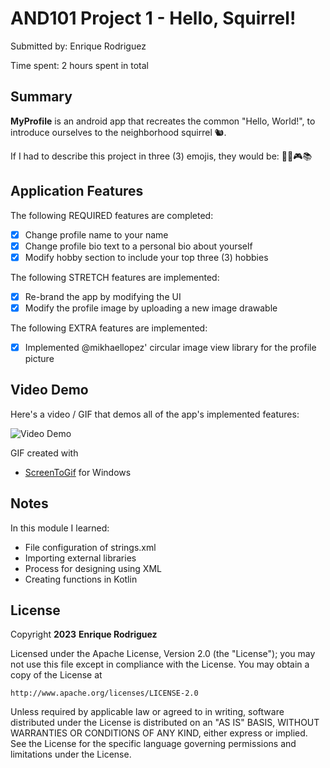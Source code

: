 <!-- (This is a comment) INSTRUCTIONS: Go through this page and fill out any **bolded** entries with their correct values.-->

# AND101 Project 1 - Hello, Squirrel!

Submitted by: Enrique Rodriguez

Time spent: 2 hours spent in total

## Summary

**MyProfile** is an android app that recreates the common "Hello, World!", to introduce ourselves to the neighborhood squirrel 🐿. 

If I had to describe this project in three (3) emojis, they would be: 👨‍💻🎮📚

## Application Features

<!-- (This is a comment) Please be sure to change the [ ] to [x] for any features you completed.  If a feature is not checked [x], you might miss the points for that item! -->

The following REQUIRED features are completed:

- [x] Change profile name to your name
- [x] Change profile bio text to a personal bio about yourself
- [x] Modify hobby section to include your top three (3) hobbies

The following STRETCH features are implemented:

- [x] Re-brand the app by modifying the UI
- [x] Modify the profile image by uploading a new image drawable

The following EXTRA features are implemented:

- [x] Implemented @mikhaellopez' circular image view library for the profile picture

## Video Demo

Here's a video / GIF that demos all of the app's implemented features:

<img src='https://github.com/enriquerodrigue/and101-project1-starter/blob/main/Enrique_Rodriguez_Project1.gif' title='Video Demo' width='' alt='Video Demo' />

GIF created with

- [ScreenToGif](https://www.screentogif.com/) for Windows


## Notes
In this module I learned:

- File configuration of strings.xml 
- Importing external libraries
- Process for designing using XML
- Creating functions in Kotlin

## License

Copyright **2023** **Enrique Rodriguez**

Licensed under the Apache License, Version 2.0 (the "License");
you may not use this file except in compliance with the License.
You may obtain a copy of the License at

    http://www.apache.org/licenses/LICENSE-2.0

Unless required by applicable law or agreed to in writing, software
distributed under the License is distributed on an "AS IS" BASIS,
WITHOUT WARRANTIES OR CONDITIONS OF ANY KIND, either express or implied.
See the License for the specific language governing permissions and
limitations under the License.
